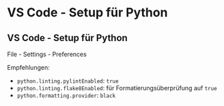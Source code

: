 # VS Code - Setup für Python

## VS Code - Setup für Python

File - Settings - Preferences

Empfehlungen:

- `python.linting.pylintEnabled`: `true`
- `python.linting.flake8Enabled`: für Formatierungsüberprüfung auf `true`
- `python.formatting.provider`: `black`
